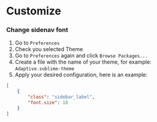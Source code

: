 # Customize

### Change sidenav font
1. Go to `Preferences`
1. Check you selected Theme
1. Go to `Preferences` again and click `Browse Packages...`
1. Create a file with the name of your theme, for example: `Adaptive.sublime-theme`
1. Apply your desired configuration, here is an example:
```json
[
    {
        "class": "sidebar_label",
        "font.size": 18
    }
]

```

